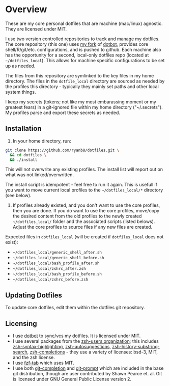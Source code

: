 # Overview

These are my core personal dotfiles that are machine (mac/linux) agnostic. They are licensed under MIT.

I use two version controlled repositories to track and manage my dotfiles. The core repository (this one) uses [my fork](https://github.com/ryanb8/dotbot) of [dotbot](https://github.com/anishathalye/dotbot/), provides core shell/R/git/etc. configurations, and is pushed to github. Each machine also has the opportunity for a second, local-only dotfiles repo (located at `~/dotfiles_local`). This allows for machine specific configurations to be set up as needed.

The files from this repository are symlinked to the key files in my home directory. The files in the `dotfile_local` directory are sourced as needed by the profiles this directory - typically they mainly set paths and other local system things.

I keep my secrets (tokens; not like my most embarassing  moment or my greatest fears) in a git-ignored file within my home directory ("~/.secrets"). My profiles parse and export these secrets as needed.

## Installation

1. In your home directory, run:

  ```sh
  git clone https://github.com/ryanb8/dotfiles.git \
    && cd dotfiles \
    && ./install
  ```
This will not overwrite any existing profiles. The install list will report out on what was not linked/overwritten. 

The install script is idempotent - feel free to run it again. This is usefull if you want to move current local profiles to the `~/dotfiles_local/*` directory (see below).

1. If profiles already existed, and you don't want to use the core profiles, then you are done. If you do want to use the core profiles, move/copy the desired content from the old profiles to the newly created `~/dotfiles_local/` folder and the associated scripts (listed belows). Adjust the core profiles to source files if any new files are created. 

Expected files in `dotfiles_local` (will be created if `dotfiles_local` does not exist):

- `~/dotfiles_local/generic_shell_after.sh`
- `~/dotfiles_local/generic_shell_before.sh`
- `~/dotfiles_local/bash_profile_after.sh`
- `~/dotfiles_local/zshrc_after.zsh`
- `~/dotfiles_local/bash_profile_before.sh`
- `~/dotfiles_local/zshrc_before.zsh`

## Updating Dotfiles

To update core dotfiles, edit them within the dotfiles git repository. 

## Licensing

- I use [dotbot](https://github.com/anishathalye/dotbot/) to sync/vcs my dotfiles. It is licensed under MIT.
- I use several packages from the [zsh-users organization](https://github.com/zsh-users); this includes [zsh-syntax-highlighting](https://github.com/zsh-users/zsh-syntax-highlighting), [zsh-autosuggestions](https://github.com/zsh-users/zsh-autosuggestions), [zsh-history-substring-search](https://github.com/zsh-users/zsh-history-substring-search), [zsh-completions](https://github.com/zsh-users/zsh-completions) - they use a variety of licenses: bsd-3, MIT, and the zsh license.
- I use [fzf-tab](https://github.com/Aloxaf/fzf-tab) which uses MIT.
- I use both [git-completion](https://github.com/git/git/blob/master/contrib/completion/git-completion.bash) and [git-prompt](https://github.com/git/git/blob/master/contrib/completion/git-prompt.sh) which are included in the base git distribution, though are user contributed by Shawn Pearce et. al. Git is licensed under GNU General Public License version 2.

